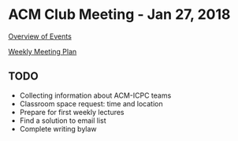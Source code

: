 ACM Club Meeting - Jan 27, 2018
===

[Overview of Events](180127-Overview-of-Events.md)

[Weekly Meeting Plan](180127-Weekly-Meeting-Plan.md)

TODO
---

* Collecting information about ACM-ICPC teams
* Classroom space request: time and location
* Prepare for first weekly lectures
* Find a solution to email list
* Complete writing bylaw
